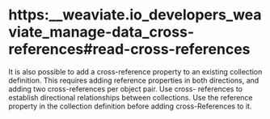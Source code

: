 # https:\_\_weaviate.io_developers_weaviate_manage-data_cross-references#read-cross-references

It is also possible to add a cross-reference property to an existing collection definition. This requires adding reference properties in both directions, and adding two cross-references per object pair. Use cross- references to establish directional relationships between collections. Use the reference property in the collection definition before adding cross-References to it.
